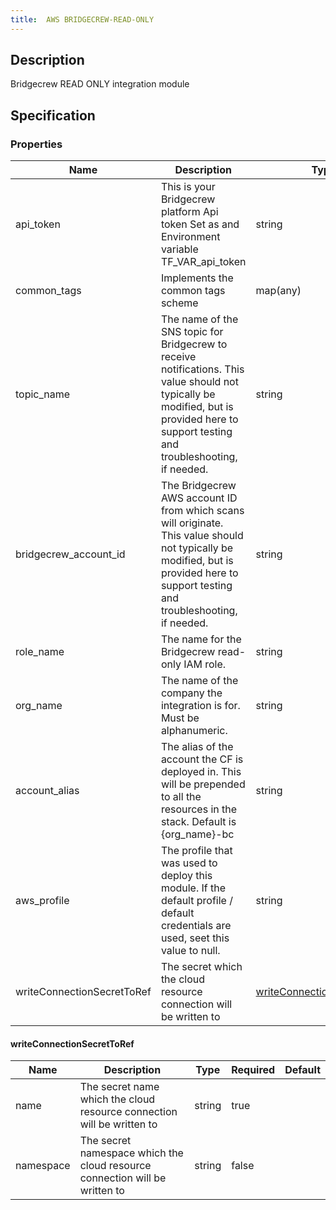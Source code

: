 ```yaml
---
title:  AWS BRIDGECREW-READ-ONLY
---
```


## Description

Bridgecrew READ ONLY integration module

## Specification


### Properties

 Name | Description | Type | Required | Default 
 ------------ | ------------- | ------------- | ------------- | ------------- 
 api_token | This is your Bridgecrew platform Api token Set as and Environment variable TF_VAR_api_token | string | true |  
 common_tags | Implements the common tags scheme | map(any) | false |  
 topic_name | The name of the SNS topic for Bridgecrew to receive notifications. This value should not typically be modified, but is provided here to support testing and troubleshooting, if needed. | string | false |  
 bridgecrew_account_id | The Bridgecrew AWS account ID from which scans will originate. This value should not typically be modified, but is provided here to support testing and troubleshooting, if needed. | string | false |  
 role_name | The name for the Bridgecrew read-only IAM role. | string | false |  
 org_name | The name of the company the integration is for. Must be alphanumeric. | string | true |  
 account_alias | The alias of the account the CF is deployed in. This will be prepended to all the resources in the stack. Default is {org_name}-bc | string | false |  
 aws_profile | The profile that was used to deploy this module. If the default profile / default credentials are used, seet this value to null. | string | true |  
 writeConnectionSecretToRef | The secret which the cloud resource connection will be written to | [writeConnectionSecretToRef](#writeConnectionSecretToRef) | false |  


#### writeConnectionSecretToRef

 Name | Description | Type | Required | Default 
 ------------ | ------------- | ------------- | ------------- | ------------- 
 name | The secret name which the cloud resource connection will be written to | string | true |  
 namespace | The secret namespace which the cloud resource connection will be written to | string | false |  
